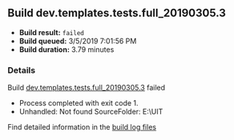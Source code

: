 ## Build dev.templates.tests.full_20190305.3
- **Build result:** `failed`
- **Build queued:** 3/5/2019 7:01:56 PM
- **Build duration:** 3.79 minutes
### Details
Build [dev.templates.tests.full_20190305.3](https://winappstudio.visualstudio.com/web/build.aspx?pcguid=a4ef43be-68ce-4195-a619-079b4d9834c2&builduri=vstfs%3a%2f%2f%2fBuild%2fBuild%2f27190) failed

+ Process completed with exit code 1.
+ Unhandled: Not found SourceFolder: E:\UIT

Find detailed information in the [build log files](https://uwpctdiags.blob.core.windows.net/buildlogs/dev.templates.tests.full_20190305.3_logs.zip)
